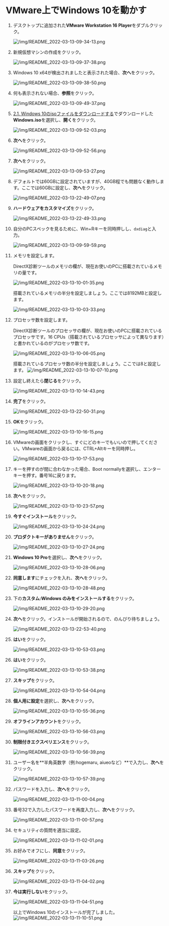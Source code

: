 # VMware上でWindows 10を動かす

1. デスクトップに追加された**VMware Workstation 16 Player**をダブルクリック。

    ![/img/README_2022-03-13-09-34-13.png](/img/README_2022-03-13-09-34-13.png)

1. 新規仮想マシンの作成をクリック。

    ![/img/README_2022-03-13-09-37-38.png](/img/README_2022-03-13-09-37-38.png)

1. Windows 10 x64が検出されましたと表示された場合、**次へ**をクリック。

    ![/img/README_2022-03-13-09-38-50.png](/img/README_2022-03-13-09-38-50.png)

1. 何も表示されない場合、**参照**をクリック。

    ![/img/README_2022-03-13-09-49-37.png](/img/README_2022-03-13-09-49-37.png)

1. [2.1. Windows 10のisoファイルをダウンロードする](#21-windows-10のisoファイルをダウンロードする)でダウンロードした**Windows.iso**を選択し、**開く**をクリック。

    ![/img/README_2022-03-13-09-52-03.png](/img/README_2022-03-13-09-52-03.png)

1. **次へ**をクリック。

    ![/img/README_2022-03-13-09-52-56.png](/img/README_2022-03-13-09-52-56.png)

1. **次へ**をクリック。

    ![/img/README_2022-03-13-09-53-27.png](/img/README_2022-03-13-09-53-27.png)

1. デフォルトでは60GBに設定されていますが、40GB程でも問題なく動作します。ここでは60GBに設定し、**次へ**をクリック。

    ![/img/README_2022-03-13-22-49-07.png](/img/README_2022-03-13-22-49-07.png)

1. **ハードウェアをカスタマイズ**をクリック。

    ![/img/README_2022-03-13-22-49-33.png](/img/README_2022-03-13-22-49-33.png)

1. 自分のPCスペックを見るために、Win+Rキーを同時押しし、`dxdiag`と入力。

    ![/img/README_2022-03-13-09-59-59.png](/img/README_2022-03-13-09-59-59.png)

1. メモリを設定します。

    DirectX診断ツールのメモリの欄が、現在お使いのPCに搭載されているメモリの量です。

    ![/img/README_2022-03-13-10-01-35.png](/img/README_2022-03-13-10-01-35.png)

    搭載されているメモリの半分を設定しましょう。ここでは8192MBと設定します。

    ![/img/README_2022-03-13-10-03-33.png](/img/README_2022-03-13-10-03-33.png)

1. プロセッサ数を設定します。

    DirectX診断ツールのプロセッサの欄が、現在お使いのPCに搭載されているプロセッサです。16 CPUs（搭載されているプロセッサによって異なります）と書かれているのがプロセッサ数です。

    ![/img/README_2022-03-13-10-06-05.png](/img/README_2022-03-13-10-06-05.png)

    搭載されているプロセッサ数の半分を設定しましょう。ここでは8と設定します。
    ![/img/README_2022-03-13-10-07-10.png](/img/README_2022-03-13-10-07-10.png)

1. 設定し終えたら**閉じる**をクリック。

    ![/img/README_2022-03-13-10-14-43.png](/img/README_2022-03-13-10-14-43.png)

1. **完了**をクリック。

    ![/img/README_2022-03-13-22-50-31.png](/img/README_2022-03-13-22-50-31.png)

1. **OK**をクリック。

    ![/img/README_2022-03-13-10-16-15.png](/img/README_2022-03-13-10-16-15.png)

1. VMwareの画面をクリックし、すぐにどのキーでもいいので押してください。VMwareの画面から戻るには、CTRL+Altキーを同時押し。

    ![/img/README_2022-03-13-10-17-53.png](/img/README_2022-03-13-10-17-53.png)

1. キーを押すのが間に合わなかった場合、Boot normallyを選択し、エンターキーを押す。番号16に戻ります。

    ![/img/README_2022-03-13-10-20-18.png](/img/README_2022-03-13-10-20-18.png)

1. **次へ**をクリック。

    ![/img/README_2022-03-13-10-23-57.png](/img/README_2022-03-13-10-23-57.png)

1. **今すぐインストール**をクリック。

    ![/img/README_2022-03-13-10-24-24.png](/img/README_2022-03-13-10-24-24.png)

1. **プロダクトキーがありません**をクリック。

    ![/img/README_2022-03-13-10-27-24.png](/img/README_2022-03-13-10-27-24.png)

1. **Windows 10 Pro**を選択し、**次へ**をクリック。

    ![/img/README_2022-03-13-10-28-06.png](/img/README_2022-03-13-10-28-06.png)

1. **同意します**にチェックを入れ、**次へ**をクリック。

    ![/img/README_2022-03-13-10-28-48.png](/img/README_2022-03-13-10-28-48.png)

1. 下の**カスタム:Windows のみをインストールする**をクリック。

    ![/img/README_2022-03-13-10-29-20.png](/img/README_2022-03-13-10-29-20.png)

1. **次へ**をクリック。インストールが開始されるので、のんびり待ちましょう。

    ![/img/README_2022-03-13-22-53-40.png](/img/README_2022-03-13-22-53-40.png)

1. **はい**をクリック。

    ![/img/README_2022-03-13-10-53-03.png](/img/README_2022-03-13-10-53-03.png)

1. **はい**をクリック。

    ![/img/README_2022-03-13-10-53-38.png](/img/README_2022-03-13-10-53-38.png)

1. **スキップ**をクリック。

    ![/img/README_2022-03-13-10-54-04.png](/img/README_2022-03-13-10-54-04.png)

1. **個人用に設定**を選択し、**次へ**をクリック。

    ![/img/README_2022-03-13-10-55-36.png](/img/README_2022-03-13-10-55-36.png)

1. **オフラインアカウント**をクリック。

    ![/img/README_2022-03-13-10-56-03.png](/img/README_2022-03-13-10-56-03.png)

1. **制限付きエクスペリエンス**をクリック。

    ![/img/README_2022-03-13-10-56-39.png](/img/README_2022-03-13-10-56-39.png)

1. ユーザー名を**半角英数字（例:hogemaru, aiueoなど）**で入力し、**次へ**をクリック。

    ![/img/README_2022-03-13-10-57-39.png](/img/README_2022-03-13-10-57-39.png)

1. パスワードを入力し、**次へ**をクリック。

    ![/img/README_2022-03-13-11-00-04.png](/img/README_2022-03-13-11-00-04.png)

1. 番号32で入力したパスワードを再度入力し、**次へ**をクリック。

    ![/img/README_2022-03-13-11-00-57.png](/img/README_2022-03-13-11-00-57.png)

1. セキュリティの質問を適当に設定。

    ![/img/README_2022-03-13-11-02-01.png](/img/README_2022-03-13-11-02-01.png)

1. お好みでオフにし、**同意**をクリック。

    ![/img/README_2022-03-13-11-03-26.png](/img/README_2022-03-13-11-03-26.png)

1. **スキップ**をクリック。

    ![/img/README_2022-03-13-11-04-02.png](/img/README_2022-03-13-11-04-02.png)

1. **今は実行しない**をクリック。

    ![/img/README_2022-03-13-11-04-51.png](/img/README_2022-03-13-11-04-51.png)

    以上でWindows 10のインストールが完了しました。
    ![/img/README_2022-03-13-11-10-51.png](/img/README_2022-03-13-11-10-51.png)
